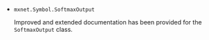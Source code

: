 * ``mxnet.Symbol.SoftmaxOutput``

  Improved and extended documentation has been provided for the
  ``SoftmaxOutput`` class.
